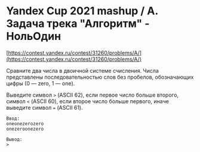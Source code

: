 # Yandex Cup 2021 mashup / A. Задача трека "Алгоритм" - НольОдин

[https://contest.yandex.ru/contest/31260/problems/A/](https://contest.yandex.ru/contest/31260/problems/A/)

Сравните два числа в двоичной системе счисления. Числа представлены последовательностью слов без пробелов, обозначающих цифры (0 — zero, 1 — one).

Выведите символ `>` (ASCII 62), если первое число больше второго, символ `<` (ASCII 60), если второе число больше первого, иначе выведите символ `=` (ASCII 61).

```
Ввод:
oneonezerozero
onezeroonezero

Вывод:
>
```
